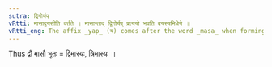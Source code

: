 ```yaml
---
sutra: द्विगोर्यप्
vRtti: मासाद्वयसीति वर्तते । मासान्ताद् द्विगोर्यप् प्रत्ययो भवति वयस्यभिधेये ॥
vRtti_eng: The affix _yap_ (य) comes after the word _masa_ when forming a _Dvigu_ compound; and meaning 'age'.
---
```

Thus द्वौ मासौ भूतः = द्विमास्यः, त्रिमास्यः ॥
